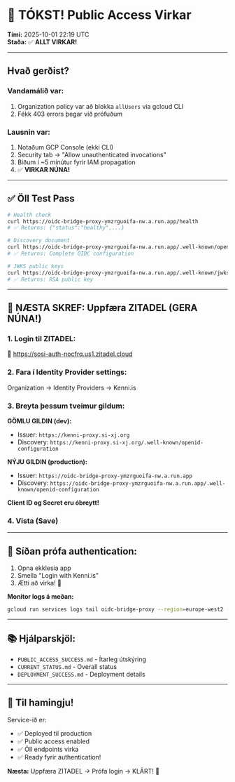 # 🎉 TÓKST! Public Access Virkar

**Tími:** 2025-10-01 22:19 UTC  
**Staða:** ✅ **ALLT VIRKAR!**

---

## Hvað gerðist?

### Vandamálið var:
1. Organization policy var að blokka `allUsers` via gcloud CLI
2. Fékk 403 errors þegar við prófuðum

### Lausnin var:
1. Notaðum GCP Console (ekki CLI)
2. Security tab → "Allow unauthenticated invocations"
3. Biðum í ~5 mínútur fyrir IAM propagation
4. ✅ **VIRKAR NÚNA!**

---

## ✅ Öll Test Pass

```bash
# Health check
curl https://oidc-bridge-proxy-ymzrguoifa-nw.a.run.app/health
# ✅ Returns: {"status":"healthy",...}

# Discovery document
curl https://oidc-bridge-proxy-ymzrguoifa-nw.a.run.app/.well-known/openid-configuration
# ✅ Returns: Complete OIDC configuration

# JWKS public keys
curl https://oidc-bridge-proxy-ymzrguoifa-nw.a.run.app/.well-known/jwks.json
# ✅ Returns: RSA public key
```

---

## 🎯 NÆSTA SKREF: Uppfæra ZITADEL (GERA NÚNA!)

### 1. Login til ZITADEL:
🔗 https://sosi-auth-nocfrq.us1.zitadel.cloud

### 2. Fara í Identity Provider settings:
Organization → Identity Providers → Kenni.is

### 3. Breyta þessum tveimur gildum:

**GÖMLU GILDIN (dev):**
- Issuer: `https://kenni-proxy.si-xj.org`
- Discovery: `https://kenni-proxy.si-xj.org/.well-known/openid-configuration`

**NÝJU GILDIN (production):**
- Issuer: `https://oidc-bridge-proxy-ymzrguoifa-nw.a.run.app`
- Discovery: `https://oidc-bridge-proxy-ymzrguoifa-nw.a.run.app/.well-known/openid-configuration`

**Client ID og Secret eru óbreytt!**

### 4. Vista (Save)

---

## 🧪 Síðan prófa authentication:

1. Opna ekklesia app
2. Smella "Login with Kenni.is"
3. Ætti að virka! 🎉

**Monitor logs á meðan:**
```bash
gcloud run services logs tail oidc-bridge-proxy --region=europe-west2 --follow
```

---

## 📚 Hjálparskjöl:

- `PUBLIC_ACCESS_SUCCESS.md` - Ítarleg útskýring
- `CURRENT_STATUS.md` - Overall status
- `DEPLOYMENT_SUCCESS.md` - Deployment details

---

## 🎉 Til hamingju!

Service-ið er:
- ✅ Deployed til production
- ✅ Public access enabled
- ✅ Öll endpoints virka
- ✅ Ready fyrir authentication!

**Næsta:** Uppfæra ZITADEL → Prófa login → KLÁRT! 🚀
